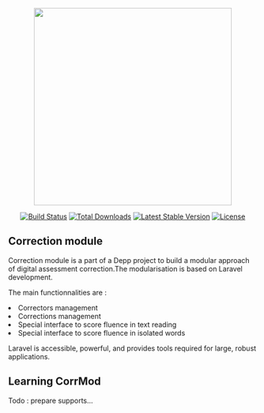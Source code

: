 <p align="center"><img src="https://www.wiquid.fr/depp/correction/correction-full.png" width="400"></p>

<p align="center">
<a href="https://travis-ci.org/laravel/framework"><img src="https://travis-ci.org/laravel/framework.svg" alt="Build Status"></a>
<a href="https://packagist.org/packages/laravel/framework"><img src="https://poser.pugx.org/laravel/framework/d/total.svg" alt="Total Downloads"></a>
<a href="https://packagist.org/packages/laravel/framework"><img src="https://poser.pugx.org/laravel/framework/v/stable.svg" alt="Latest Stable Version"></a>
<a href="https://packagist.org/packages/laravel/framework"><img src="https://poser.pugx.org/laravel/framework/license.svg" alt="License"></a>
</p>

## Correction module

Correction module is a part of a Depp project to build a modular approach of digital assessment correction.The modularisation is based on Laravel development. 

The main functionnalities are : 
<li>Correctors management
<li>Corrections management
<li>Special interface to score fluence in text reading
<li>Special interface to score fluence in isolated words</li>


Laravel is accessible, powerful, and provides tools required for large, robust applications.

## Learning CorrMod

Todo : prepare supports...

